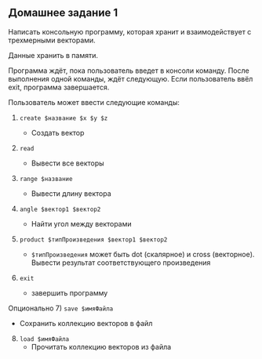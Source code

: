 ## Домашнее задание 1

Написать консольную программу, которая хранит и взаимодействует с трехмерными векторами.

Данные хранить в памяти.

Программа ждёт, пока пользователь введет в консоли команду.
После выполнения одной команды, ждёт следующую.
Если пользователь ввёл exit, программа завершается.

Пользователь может ввести следующие команды:

1) ```create $название $x $y $z```
    - Создать вектор

2) ```read```
    - Вывести все векторы

3) ```range $название```
    - Вывести длину вектора

4) ```angle $вектор1 $вектор2```
    - Найти угол между векторами

5) ```product $типПроизведения $вектор1 $вектор2```
    - ```$типПроизведения``` может быть dot (скалярное) и cross (векторное). Вывести результат соответствующего произведения

6) ```exit```
    - завершить программу


Опционально 
7) ```save $имяФайла```
   - Сохранить коллекцию векторов в файл 

8) ```load $имяФайла```
   - Прочитать коллекцию векторов из файла
